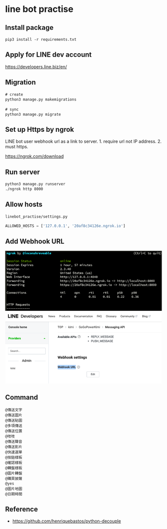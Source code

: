 # line bot practise

## Install package
``` shell
pip3 install -r requirements.txt
```

## Apply for LINE dev account
https://developers.line.biz/en/

## Migration
``` shell
# create 
python3 manage.py makemigrations

# sync
python3 manage.py migrate
```

## Set up Https by ngrok
LINE bot user webhook url as a link to server.
    1. require url not IP address.
    2. must https.

https://ngrok.com/download

## Run server
``` shell
python3 manage.py runserver 
./ngrok http 8000
```

## Allow hosts
`linebot_practise/settings.py`

``` python
ALLOWED_HOSTS = ['127.0.0.1', '20af8c34126e.ngrok.io']
```

## Add Webhook URL
![ngrok](https://github.com/kimi0230/linebot_practise/blob/master/screenshot/ngrok.png)
![webhook](https://github.com/kimi0230/linebot_practise/blob/master/screenshot/webhook.png)


## Command
```
@傳送文字
@傳送圖片
@傳送貼圖
@多項傳送
@傳送位置
@吱吱
@傳送聲音
@傳送影片
@快速選單
@按鈕樣板
@確認樣板
@轉盤樣板
@圖片轉盤
@購買披薩
@yes
@圖片地圖
@日期時間
```
## Reference
* https://github.com/henriquebastos/python-decouple